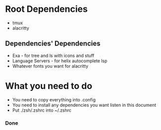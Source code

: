 # Root Dependencies
* tmux
* alacritty

## Dependencies' Dependencies
* Exa - for tree and ls with icons and stuff
* Language Servers - for helix autocomplete lsp
* Whatever fonts you want for alacritty

# What you need to do
* You need to copy everything into .config
* You need to install any dependencies you want listen in this document
* Put ./zsh/.zshrc into ~/.zshrc

### Done

